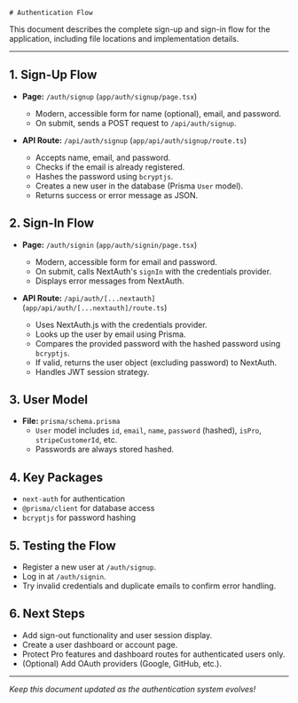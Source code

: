     # Authentication Flow

This document describes the complete sign-up and sign-in flow for the application, including file locations and implementation details.

---

## 1. Sign-Up Flow

- **Page:** `/auth/signup` (`app/auth/signup/page.tsx`)
  - Modern, accessible form for name (optional), email, and password.
  - On submit, sends a POST request to `/api/auth/signup`.

- **API Route:** `/api/auth/signup` (`app/api/auth/signup/route.ts`)
  - Accepts name, email, and password.
  - Checks if the email is already registered.
  - Hashes the password using `bcryptjs`.
  - Creates a new user in the database (Prisma `User` model).
  - Returns success or error message as JSON.

## 2. Sign-In Flow

- **Page:** `/auth/signin` (`app/auth/signin/page.tsx`)
  - Modern, accessible form for email and password.
  - On submit, calls NextAuth's `signIn` with the credentials provider.
  - Displays error messages from NextAuth.

- **API Route:** `/api/auth/[...nextauth]` (`app/api/auth/[...nextauth]/route.ts`)
  - Uses NextAuth.js with the credentials provider.
  - Looks up the user by email using Prisma.
  - Compares the provided password with the hashed password using `bcryptjs`.
  - If valid, returns the user object (excluding password) to NextAuth.
  - Handles JWT session strategy.

## 3. User Model

- **File:** `prisma/schema.prisma`
  - `User` model includes `id`, `email`, `name`, `password` (hashed), `isPro`, `stripeCustomerId`, etc.
  - Passwords are always stored hashed.

## 4. Key Packages
- `next-auth` for authentication
- `@prisma/client` for database access
- `bcryptjs` for password hashing

## 5. Testing the Flow
- Register a new user at `/auth/signup`.
- Log in at `/auth/signin`.
- Try invalid credentials and duplicate emails to confirm error handling.

## 6. Next Steps
- Add sign-out functionality and user session display.
- Create a user dashboard or account page.
- Protect Pro features and dashboard routes for authenticated users only.
- (Optional) Add OAuth providers (Google, GitHub, etc.).

---

_Keep this document updated as the authentication system evolves!_ 